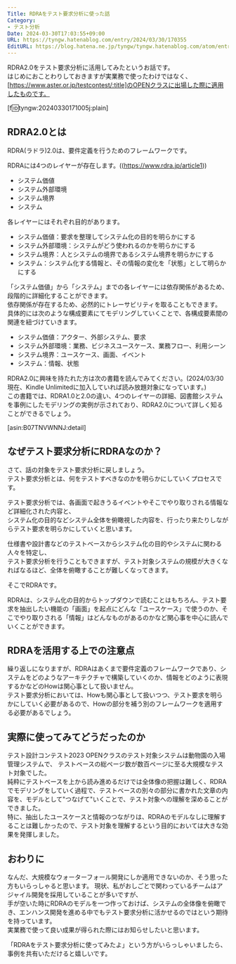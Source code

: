 ```yaml
---
Title: RDRAをテスト要求分析に使った話
Category:
- テスト分析
Date: 2024-03-30T17:03:55+09:00
URL: https://tyngw.hatenablog.com/entry/2024/03/30/170355
EditURL: https://blog.hatena.ne.jp/tyngw/tyngw.hatenablog.com/atom/entry/6801883189094698588
---
```


RDRA2.0をテスト要求分析に活用してみたというお話です。  
はじめにおことわりしておきますが実業務で使ったわけではなく、[https://www.aster.or.jp/testcontest/:title]のOPENクラスに出場した際に適用したものです。

[f:id:tyngw:20240330171005j:plain]

## RDRA2.0とは
RDRA(ラドラ)2.0は、要件定義を行うためのフレームワークです。

RDRAには4つのレイヤーが存在します。((https://www.rdra.jp/article1))

* システム価値
* システム外部環境
* システム境界
* システム

各レイヤーにはそれぞれ目的があります。

* システム価値：要求を整理してシステム化の目的を明らかにする
* システム外部環境：システムがどう使われるのかを明らかにする
* システム境界：人とシステムの境界であるシステム境界を明らかにする
* システム：システム化する情報と、その情報の変化を「状態」として明らかにする

「システム価値」から「システム」までの各レイヤーには依存関係があるため、段階的に詳細化することができます。  
依存関係が存在するため、必然的にトレーサビリティを取ることもできます。  
具体的には次のような構成要素にてモデリングしていくことで、各構成要素間の関連を紐づけていきます。

* システム価値：アクター、外部システム、要求
* システム外部環境：業務、ビジネスユースケース、業務フロー、利用シーン
* システム境界：ユースケース、画面、イベント
* システム：情報、状態

RDRA2.0に興味を持たれた方は次の書籍を読んでみてください。(2024/03/30現在、Kindle Unlimitedに加入していれば読み放題対象になっています。)  
この書籍では、RDRA1.0と2.0の違い、4つのレイヤーの詳細、図書館システムを事例にしたモデリングの実例が示されており、RDRA2.0について詳しく知ることができるでしょう。

[asin:B07TNVWNNJ:detail]

## なぜテスト要求分析にRDRAなのか？
さて、話の対象をテスト要求分析に戻しましょう。  
テスト要求分析とは、何をテストすべきなのかを明らかにしていくプロセスです。

テスト要求分析では、各画面で起きうるイベントやそこでやり取りされる情報など詳細化された内容と、  
システム化の目的などシステム全体を俯瞰視した内容を、行ったり来たりしながらテスト要求を明らかにしていくと思います。  

仕様書や設計書などのテストベースからシステム化の目的やシステムに関わる人々を特定し、  
テスト要求分析を行うこともできますが、テスト対象システムの規模が大きくなればなるほど、全体を俯瞰することが難しくなってきます。  

そこでRDRAです。  

RDRAは、システム化の目的からトップダウンで読むことはもちろん、テスト要求を抽出したい機能の「画面」を起点にどんな「ユースケース」で使うのか、そこでやり取りされる「情報」はどんなものがあるのかなど関心事を中心に読んでいくことができます。

## RDRAを活用する上での注意点
繰り返しになりますが、RDRAはあくまで要件定義のフレームワークであり、システムをどのようなアーキテクチャで構築していくのか、情報をどのように表現するかなどのHowは関心事として扱いません。  
テスト要求分析においては、Howも関心事として扱いつつ、テスト要求を明らかにしていく必要があるので、Howの部分を補う別のフレームワークを適用する必要があるでしょう。  

## 実際に使ってみてどうだったのか
テスト設計コンテスト2023 OPENクラスのテスト対象システムは動物園の入場管理システムで、
テストベースの総ページ数が数百ページに至る大規模なテスト対象でした。  
純粋にテストベースを上から読み進めるだけでは全体像の把握は難しく、RDRAでモデリングをしていく過程で、テストベースの別々の部分に書かれた文章の内容を、モデルとして"つなげて"いくことで、テスト対象への理解を深めることができました。  
特に、抽出したユースケースと情報のつながりは、RDRAのモデルなしに理解することは難しかったので、テスト対象を理解するという目的においては大きな効果を発揮しました。  

## おわりに
なんだ、大規模なウォーターフォール開発にしか適用できないのか、そう思った方もいらっしゃると思います。
現状、私がおしごとで関わっているチームはアジャイル開発を採用していることが多いですが、  
手が空いた時にRDRAのモデルを一つ作っておけば、システムの全体像を俯瞰でき、エンハンス開発を進める中でもテスト要求分析に活かせるのではという期待を持っています。  
実業務で使って良い成果が得られた際にはお知らせしたいと思います。

「RDRAをテスト要求分析に使ってみたよ」という方がいらっしゃいましたら、事例を共有いただけると嬉しいです。
